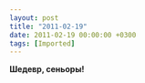 ```yaml
---
layout: post
title: "2011-02-19"
date: 2011-02-19 00:00:00 +0300
tags: [Imported]
---
```


**Шедевр, сеньоры!**